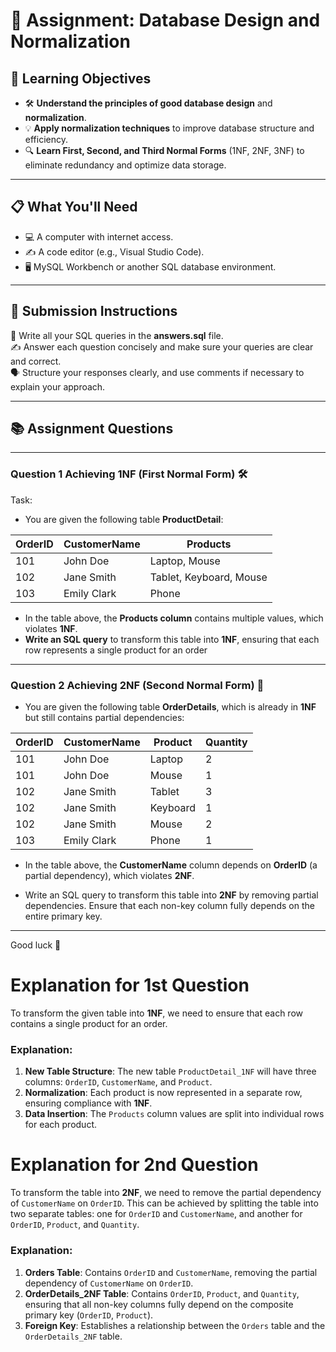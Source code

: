 # 📝 Assignment: Database Design and Normalization

## 🎯 **Learning Objectives**
* 🛠️ **Understand the principles of good database design** and **normalization**.
* 💡 **Apply normalization techniques** to improve database structure and efficiency.
* 🔍 **Learn First, Second, and Third Normal Forms** (1NF, 2NF, 3NF) to eliminate redundancy and optimize data storage.

---

## 📋 **What You'll Need**
* 💻 A computer with internet access.
* ✍️ A code editor (e.g., Visual Studio Code).
* 🖥️ MySQL Workbench or another SQL database environment.

---


## 📝 Submission Instructions  
📂 Write all your SQL queries in the **answers.sql** file.  
✍️ Answer each question concisely and make sure your queries are clear and correct.  
🗣️ Structure your responses clearly, and use comments if necessary to explain your approach.

--- 

## 📚 Assignment Questions

---

### Question 1 Achieving 1NF (First Normal Form) 🛠️
Task:
- You are given the following table **ProductDetail**:

| OrderID | CustomerName  | Products                        |
|---------|---------------|---------------------------------|
| 101     | John Doe      | Laptop, Mouse                   |
| 102     | Jane Smith    | Tablet, Keyboard, Mouse         |
| 103     | Emily Clark   | Phone                           |


- In the table above, the **Products column** contains multiple values, which violates **1NF**.
- **Write an SQL query** to transform this table into **1NF**, ensuring that each row represents a single product for an order

--- 

### Question 2 Achieving 2NF (Second Normal Form) 🧩

- You are given the following table **OrderDetails**, which is already in **1NF** but still contains partial dependencies:

| OrderID | CustomerName  | Product      | Quantity |
|---------|---------------|--------------|----------|
| 101     | John Doe      | Laptop       | 2        |
| 101     | John Doe      | Mouse        | 1        |
| 102     | Jane Smith    | Tablet       | 3        |
| 102     | Jane Smith    | Keyboard     | 1        |
| 102     | Jane Smith    | Mouse        | 2        |
| 103     | Emily Clark   | Phone        | 1        |

- In the table above, the **CustomerName** column depends on **OrderID** (a partial dependency), which violates **2NF**. 

- Write an SQL query to transform this table into **2NF** by removing partial dependencies. Ensure that each non-key column fully depends on the entire primary key.

---
Good luck 🚀

# Explanation for 1st Question
To transform the given table into **1NF**, we need to ensure that each row contains a single product for an order.

### Explanation:
1. **New Table Structure**: The new table `ProductDetail_1NF` will have three columns: `OrderID`, `CustomerName`, and `Product`.
2. **Normalization**: Each product is now represented in a separate row, ensuring compliance with **1NF**.
3. **Data Insertion**: The `Products` column values are split into individual rows for each product.

# Explanation for 2nd Question
To transform the table into **2NF**, we need to remove the partial dependency of `CustomerName` on `OrderID`. This can be achieved by splitting the table into two separate tables: one for `OrderID` and `CustomerName`, and another for `OrderID`, `Product`, and `Quantity`.

### Explanation:
1. **Orders Table**: Contains `OrderID` and `CustomerName`, removing the partial dependency of `CustomerName` on `OrderID`.
2. **OrderDetails_2NF Table**: Contains `OrderID`, `Product`, and `Quantity`, ensuring that all non-key columns fully depend on the composite primary key (`OrderID`, `Product`).
3. **Foreign Key**: Establishes a relationship between the `Orders` table and the `OrderDetails_2NF` table.